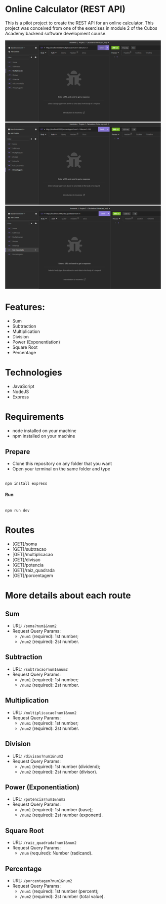 # Online Calculator (REST API)

This is a pilot project to create the REST API for an online calculator. This project was conceived from one of the exercises in module 2 of the Cubos Academy backend software development course.

<img src="https://github.com/dosilva425/calculadora-online-api-rest/blob/main/prints/multiplicacao.png">
<img src="https://github.com/dosilva425/calculadora-online-api-rest/blob/main/prints/porcentagem.png">
<img src="https://github.com/dosilva425/calculadora-online-api-rest/blob/main/prints/raiz_quadrada.png">

# Features:

- Sum
- Subtraction
- Multiplication
- Division
- Power (Exponentiation)
- Square Root
- Percentage

# Technologies

- JavaScript
- NodeJS
- Express

# Requirements

- node installed on your machine
- npm installed on your machine

## Prepare

- Clone this repository on any folder that you want
- Open your terminal on the same folder and type

```

npm install express

```

#### Run

```

npm run dev

```

# Routes

- [GET]/soma
- [GET]/subtracao
- [GET]/multiplicacao
- [GET]/divisao
- [GET]/potencia
- [GET]/raiz_quadrada
- [GET]/porcentagem

# More details about each route

## Sum

- URL: `/soma?num1&num2`
- Request Query Params:
  - `/num1` (required): 1st number;
  - `/num2` (required): 2st number.

## Subtraction

- URL: `/subtracao?num1&num2`
- Request Query Params:
  - `/num1` (required): 1st number;
  - `/num2` (required): 2st number.
 
## Multiplication

- URL: `/multiplicacao?num1&num2`
- Request Query Params:
  - `/num1` (required): 1st number;
  - `/num2` (required): 2st number.
 
## Division

- URL: `/divisao?num1&num2`
- Request Query Params:
  - `/num1` (required): 1st number (dividend);
  - `/num2` (required): 2st number (divisor).

## Power (Exponentiation)

- URL: `/potencia?num1&num2`
- Request Query Params:
  - `/num1` (required): 1st number (base);
  - `/num2` (required): 2st number (exponent).
  
## Square Root

- URL: `/raiz_quadrada?num1&num2`
- Request Query Params:
  - `/num` (required): Number (radicand).
  
## Percentage
- URL: `/porcentagem?num1&num2`
- Request Query Params:
  - `/num1` (required): 1st number (percent);
  - `/num2` (required): 2st number (total value).
